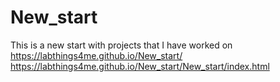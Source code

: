 # New_start
This is a new start with projects that I have worked on
https://labthings4me.github.io/New_start/
https://labthings4me.github.io/New_start/New_start/index.html

